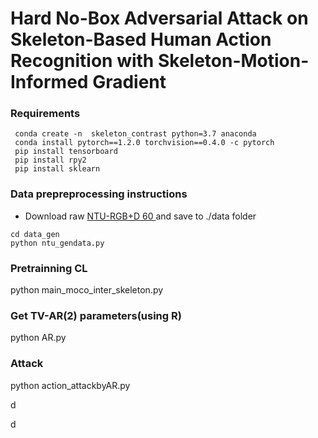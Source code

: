 # Hard No-Box Adversarial Attack on Skeleton-Based Human Action Recognition with Skeleton-Motion-Informed Gradient


### Requirements
```
 conda create -n  skeleton_contrast python=3.7 anaconda
 conda install pytorch==1.2.0 torchvision==0.4.0 -c pytorch
 pip install tensorboard
 pip install rpy2
 pip install sklearn

```

### Data prepreprocessing instructions
*  Download raw  [NTU-RGB+D 60 ](https://github.com/shahroudy/NTURGB-D)  and save to ./data folder

```
cd data_gen
python ntu_gendata.py
```

### Pretrainning CL
python main_moco_inter_skeleton.py

### Get TV-AR(2) parameters(using R)
python AR.py

### Attack
python action_attackbyAR.py

d

d